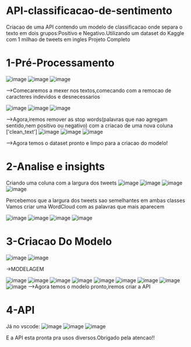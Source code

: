 # API-classificacao-de-sentimento
Criacao de uma API contendo um  modelo de classificacao onde separa o texto em dois grupos:Positivo e Negativo.Utilizando um dataset do Kaggle com 1 milhao de tweets em ingles
Projeto Completo
# 1-Pré-Processamento

![image](https://github.com/user-attachments/assets/f1fe50eb-88bc-47a6-a465-6c96a0554470)
![image](https://github.com/user-attachments/assets/be43674a-301e-444c-af80-41942b3bbbdb)
![image](https://github.com/user-attachments/assets/191c6f3f-f456-45ee-a40d-9da4c93a8156)

-->Comecaremos a mexer nos textos,comecando com a remocao de caracteres indevidos e desnecessarios

![image](https://github.com/user-attachments/assets/63253c71-b6f6-4dbc-a01a-43dfe046b5dc)
![image](https://github.com/user-attachments/assets/ac8989ac-16de-4622-b2a4-9d666578dc82)
![image](https://github.com/user-attachments/assets/d2856152-f7ff-4026-a976-c9c79e4441d6)

-->Agora,iremos remover as stop words(palavras que nao agregam sentido,nem positivo ou negativo) com a criacao de uma nova coluna ['clean_text'] 
![image](https://github.com/user-attachments/assets/86b7ed21-eb10-45dd-a57c-4ddfb8dd176e)
![image](https://github.com/user-attachments/assets/587cf15b-f9c5-4e98-a094-8ffa2e9995b0)
![image](https://github.com/user-attachments/assets/54dda82f-60be-45c1-b394-5e1d535b1b0a)

-->Agora temos o dataset pronto e limpo para a criacao do modelo!

# 2-Analise e insights 

Criando uma coluna com a largura dos tweets
![image](https://github.com/user-attachments/assets/62200628-59b1-4d07-8023-6d9fc0b18f37)
![image](https://github.com/user-attachments/assets/1d503363-09d6-4598-9d76-86c120c54673)
![image](https://github.com/user-attachments/assets/3eed1977-c669-4c74-9cef-53d1990b0184)
![image](https://github.com/user-attachments/assets/905f3ebc-10f6-4d56-8327-5db28f6811a3)

Percebemos que a largura dos tweets sao semelhantes em ambas classes
Vamos criar uma WordCloud com as palavras que mais aparecem

![image](https://github.com/user-attachments/assets/c343af31-3a8b-4079-ae2c-c18841c4094c)
![image](https://github.com/user-attachments/assets/9616c0a5-dd36-429f-acfc-618b885a4d0c)
![image](https://github.com/user-attachments/assets/40e10654-3973-479f-a85a-2968588dd0ef)
![image](https://github.com/user-attachments/assets/542bd5c4-7745-4e2c-b545-ed32cbc7d9ea)

# 3-Criacao Do Modelo
![image](https://github.com/user-attachments/assets/6fd64b9f-4305-4edd-b331-67af23d1e1ea)
![image](https://github.com/user-attachments/assets/7ae5cbec-70cb-4cc0-8b14-925d6e175e68)

->MODELAGEM

![image](https://github.com/user-attachments/assets/911cc1f1-22ea-412e-af35-59b1e754a26c)
![image](https://github.com/user-attachments/assets/8a07375e-6cbc-4ecd-a15c-fed2eceb9270)
![image](https://github.com/user-attachments/assets/73e1d74c-6a31-41eb-9831-90e1eba62bdd)
![image](https://github.com/user-attachments/assets/e881ba8b-8cfc-4db6-97eb-891eb9631bd4)
![image](https://github.com/user-attachments/assets/3c87c1e5-1ef9-4443-8bbc-5364bc52a388)
![image](https://github.com/user-attachments/assets/980963b9-f4eb-4cbe-8c51-26d57d5f895d)
![image](https://github.com/user-attachments/assets/040a7988-e14d-4541-8640-3e7d6fb7302b)
![image](https://github.com/user-attachments/assets/7a356f1a-d50f-4e89-a9ea-b19efbed1d59)
![image](https://github.com/user-attachments/assets/28925f7a-75e1-4381-b85b-f038930f99a7)
-->Agora temos o modelo pronto,iremos criar a API

# 4-API
Já no vscode:
![image](https://github.com/user-attachments/assets/37cf053a-f98a-44f9-90e5-7d8796b1aee1)
![image](https://github.com/user-attachments/assets/1f1f1cc1-6afe-4b7f-9415-abbbb9316fd0)
![image](https://github.com/user-attachments/assets/bf52b467-4634-48fd-a48c-be5be3f84ad5)

E a API esta pronta pra usos diversos.Obrigado pela atencao!!









